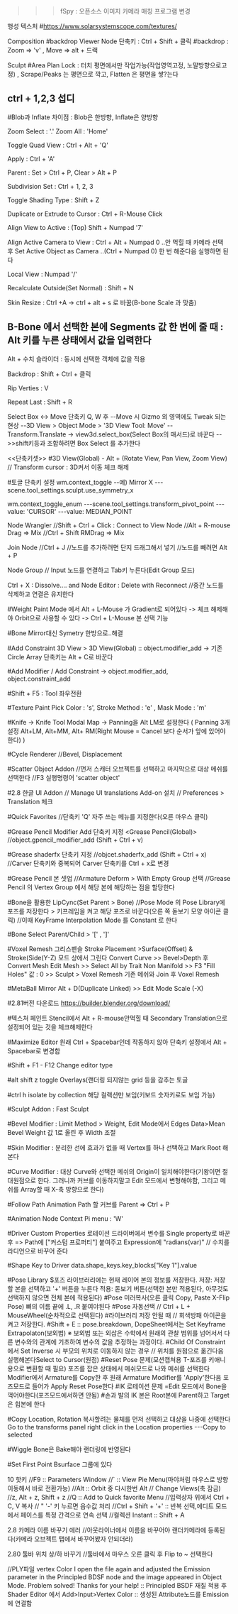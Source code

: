 >>>fSpy : 오픈소스 이미지 카메라 매칭 프로그램
변경

행성 텍스처
#https://www.solarsystemscope.com/textures/

Composition
#backdrop Viewer Node 단축키 : Ctrl + Shift + 클릭
#backdrop : Zoom => 'v' , Move => alt + 드랙

Sculpt
#Area Plan Lock : 터치 평면에서만 작업가능(작업영역고정, 노말방향으로고정) , Scrape/Peaks 는 평면으로 깍고, Flatten 은 평면을 쌓?는다

## ctrl + 1,2,3 섭디

#Blob과 Inflate 차이점 : Blob은 한방향, Inflate은 양방향 

Zoom Select : '.'
Zoom All : 'Home'

Toggle Quad View : Ctrl + Alt + 'Q'

Apply : Ctrl + 'A' 

Parent : Set > Ctrl + P, Clear > Alt + P

Subdivision Set : Ctrl + 1, 2, 3

Toggle Shading Type : Shift + Z

Duplicate or Extrude to Cursor : Ctrl + R-Mouse Click

Align View to Active : (Top) Shift + Numpad '7'

Align Active Camera to View : Ctrl + Alt + Numpad 0
..안 먹힐 때 카메라 선택 후 Set Active Object as Camera
..(Ctrl + Numpad 0) 한 번 해준다음 실행하면 된다

Local View : Numpad '/'

Recalculate Outside(Set Normal) : Shift + N

Skin Resize : Ctrl +A -> ctrl + alt + s 로 바꿈(B-bone Scale 과 맞춤) 
## B-Bone 에서 선택한 본에 Segments 값 한 번에 줄 때 : Alt 키를 누른 상태에서 값을 입력한다

Alt + 수치 슬라이더 : 동시에 선택한 객체에 값을 적용 

Backdrop : Shift + Ctrl + 클릭

Rip Verties : V

Repeat Last : Shift + R

Select Box <-> Move 단축키 Q, W 후
--Move 시 Gizmo 외 영역에도 Tweak 되는 현상
--3D View > Object Mode > '3D View Tool: Move'
-- Transform.Translate -> view3d.select_box(Select Box의 매서드)로 바꾼다
-->>shift키등과 조합하려면 Box Select 를 추가한다

<<단축키셋>>
#3D View(Global)  - 
Alt + (Rotate View, Pan View, Zoom View) // Transform cursor : 3D커서 이동 체크 해제

#토글 단축키 설정
wm.context_toggle
--예) Mirror X
---scene.tool_settings.sculpt.use_symmetry_x

wm.context_toggle_enum
---scene.tool_settings.transform_pivot_point 
---value: 'CURSOR'
---value: MEDIAN_POINT


Node Wrangler
//Shift + Ctrl + Click : Connect to View Node
//Alt + R-mouse Drag => Mix
//Ctrl + Shift RMDrag => Mix


Join Node
//Ctrl + J
//노드를 추가하려면 단지 드래그해서 넣기
//노드를 빼려면 Alt + P

Node Group
// Input 노드를 연결하고 Tab키 누른다(Edit Group 모드)

Ctrl + X : Dissolve.... and Node Editor : Delete with Reconnect
//중간 노드를 삭제하고 연결은 유지한다

#Weight Paint Mode 에서  Alt + L-Mouse 가 Gradient로 되어있다
-> 체크 해제해야 Orbit으로 사용할 수 있다
-> Ctrl + L-Mouse 본 선택 기능

#Bone Mirror대신 Symetry 한방으로..해결

#Add Constraint
3D View > 3D View(Global) :: object.modifier_add
-> 기존 Circle Array 단축키는 Alt + C로 바꾼다

#Add Modifier / Add Constraint
-> object.modifier_add, object.constraint_add

#Shift + F5 : Tool 좌우전환
 
#Texture Paint Pick Color : 's', Stroke Method : 'e' , Mask Mode : 'm'

#Knife
-> Knife Tool Modal Map
-> Panning을 Alt LM로 설정한다
( Panning 3개 설정 Alt+LM, Alt+MM, Alt+ RM(Right Mouse = Cancel 보다 순서가 앞에 있어야한다) )

#Cycle Renderer
//Bevel, Displacement

#Scatter Object Addon
//먼저 스캐터 오브젝트를 선택하고 마지막으로 대상 메쉬를 선택한다
//F3 실행명령어 'scatter object'

#2.8 한글 UI Addon
// Manage UI translations Add-on 설치
// Preferences > Translation 체크

#Quick Favorites
//단축키 'Q'  자주 쓰는 메뉴를 지정한다(오른 마우스 클릭)

#Grease Pencil Modifier Add 단축키 지정 <Grease Pencil(Global)>
//object.gpencil_modifier_add (Shift + Ctrl + v)

#Grease shaderfx 단축키 지정
//objcet.shaderfx_add (Shift + Ctrl + x)
//Carver 단축키와 중복되어 Carver 단축키를 Ctrl + x로 변경

#Grease Pencil 본 셋업
//Armature Deform > With Empty Group 선택
//Grease Pencil 의 Vertex Group 에서 해당 본에 해당하는 점을 할당한다

#Bone을 활용한 LipCync(Set Parent > Bone)
//Pose Mode 의 Pose Library에 포즈를 저장한다 > 키프레임을 켜고 해당 포즈로 바꾼다(오른 쪽 돋보기 모양 아이콘 클릭)
//이때 KeyFrame Interpolation Mode 를 Constant 로 한다

#Bone Select Parent/Child > '[' , ']'

#Voxel Remesh
그리스펜슬 Stroke Placement >Surface(Offset) & Stroke(Side(Y-Z) 모드 상에서 그린다
Convert Curve >> Bevel>Depth 후 Convert Mesh
Edit Mesh >> Select All by Trait Non Manifold >> F3 "Fill Holes" 값 : 0 >> Sculpt > Voxel Remesh
기존 메쉬와 Join 후 Voxel Remesh

#MetaBall Mirror
Alt + D(Duplicate Linked) >> Edit Mode Scale (-X)

#2.81버전 다운로드
https://builder.blender.org/download/

#텍스처 페인트 Stencil에서 Alt + R-mouse안먹힐 때
Secondary Translation으로 설정되어 있는 것을 체크해제한다

#Maximize Editor 원래 Ctrl + Spacebar인데 작동하지 않아
단축키 설정에서 Alt + Spacebar로 변경함

#Shift + F1 - F12  Change editor type

#alt shift z   toggle Overlays(랜더링 되지않는 grid 등을 감추는 토글

#ctrl h isolate by collection 해당 컬랙션만 보임(키보드 숫자키로도 보임 가능)

#Sculpt Addon : Fast Sculpt

#Bevel Modifier : Limit Method > Weight, Edit Mode에서 Edges Data>Mean Bevel Weight 값 1로 올린 후 Width 조절

#Skin Modifier :  분리한 선에 효과가 없을 때 Vertex를 하나 선택하고 Mark Root 해본다

#Curve Modifier : 대상 Curve와 선택한 메쉬의 Origin이 일치해야한다(기왕이면 절대원점으로 한다. 
그러니까 커브를 이동하지말고 Edit 모드에서 변형해야함, 그리고 메쉬를 Array할 때 X-축 방향으로 한다)

#Follow Path Animation
Path 할 커브를 Parent => Ctrl + P

#Animation Node
Context Pi menu : 'W'

#Driver Custom Properties 로테이션
드라이버에서 변수를 Single property로 바꾼후 => Path에 ["커스텀 프로퍼티"] 붙여주고
Expression에 "radians(var)"  // 수치를 라디언으로 바꾸어 준다

#Shape Key to Driver
data.shape_keys.key_blocks["Key 1"].value

#Pose Library
$포즈 라이브러리에는 현재 레이어 본의 정보를 저장한다.
저장: 저장할 본을 선택하고 '+' 버튼을 누른다
적용: 돋보기 버튼(선택한 본만 적용된다, 아무것도 선택하지 않으면 전체 본에 적용된다)
#Pose 미러복사(오른 클릭 Copy, Paste X-Flip Pose)
뼈의 이름 끝에 .L, .R 붙여야된다 
#Pose 자동선택 // Ctrl + L + MouseWheel(순차적으로 선택된다)
#라이브러리 저장 안될 때 // 회색방패 아이콘을 켜고 저장한다.
#Shift + E :: pose.breakdown, DopeSheet에서는 Set Keyframe Extrapolaton(보외법)
※ 보외법 또는 외삽은 수학에서 원래의 관찰 범위를 넘어서서 다른 변수와의 관계에 기초하여 변수의 값을 추정하는 과정이다.
#Child Of Constraint 에서 Set Inverse 시 부모의 위치로 이동하지 않는 경우 // 위치를 원점으로 옮긴다음 실행해본다Select to Cursor(원점)
#Reset Pose 문제(모션캡쳐용 T-포즈를 키애니용으로 변환할 때 필요)
포즈를 잡은 상태에서 메쉬모드로 나와 메쉬를 선택한다
Modifier에서 Armature를 Copy한 후 원래 Armature Modifier를 'Apply'한다음
포즈모드로 들어가 Apply Reset Pose한다
#IK 로테이션 문제
=Edit 모드에서 Bone을 꺽어야한다(포즈모드에서하면 안됨)
#손과 발의 IK 본은 Root본에 Parent하고 Target은 힙본에 한다

#Copy Location, Rotation
복사할려는 물체를 먼저 선택하고 대상을 나중에 선택한다
Go to the transforms panel
right click in the Location properties
---Copy to selected

#Wiggle Bone은 Bake해야 랜더링에 반영된다

#Set First Point
Bsurface 그룹에 있다

10 핫키
//F9 :: Parameters Window
//` :: View Pie Menu(마야처럼 마우스로 방향이동해서 바로 전환가능)
//Alt :: Orbit 중 다시한번 Alt // Change Views(축 잠금)
//z, Alt + z, Shift + z
//Q :: Add to Quick favorite Menu
//입력상자 위에서 Ctrl + C, V 복사
//    "                '-' 키 누르면 음수값 처리
//Ctrl + Shift + '+' :: 반복 선택,에디트 모드에서 페이스를 특정 간격으로 연속 선택
//컬렉션 Instant :: Shift + A



2.8 카메라 이름 바꾸기 에러
//아웃라이너에서 이름을 바꾸어야 랜더카메라에 등록된다(카메라 오브젝트 탭에서 바꾸어봤자 안되더라)

2.80 툴바 위치 상/하 바꾸기
//툴바에서 마우스 오른 클릭 후 Flip to ~ 선택한다

//PLY파일 vertex Color
I open the file again and adjusted the Emission parameter in the Principled BDSF node and the image appeared in Object Mode. Problem solved! Thanks for your help! 
:: Principled BSDF 재질 적용 후 Shader Editor 에서 Add>Input>Vertex Color
:: 생성된 Attribute노드를 Emission 에 연결함
